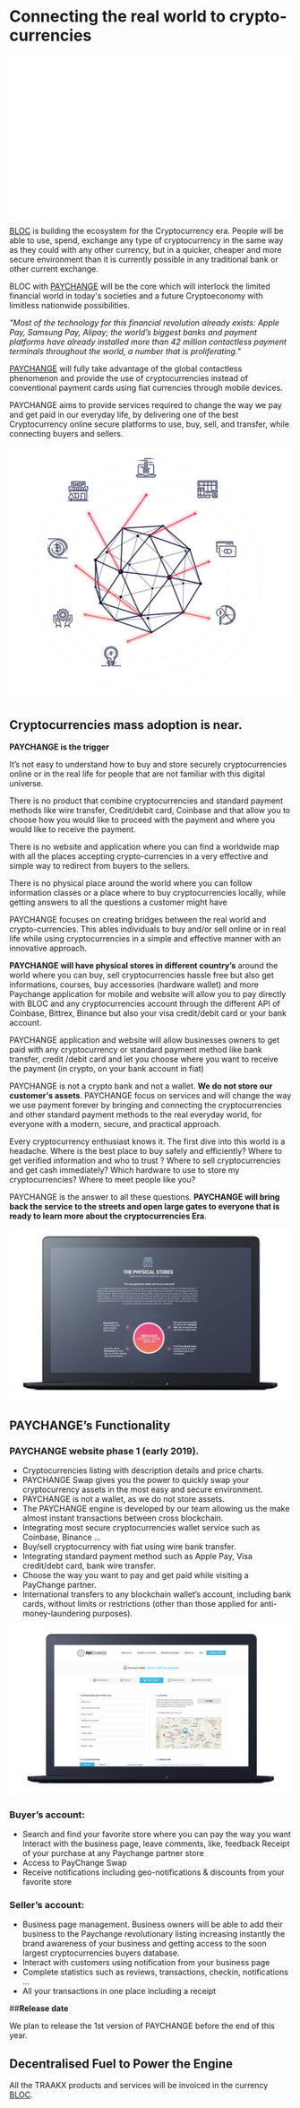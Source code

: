 
# **Connecting the real world to crypto-currencies**

![PAYCHANGE LOGO](images/paychange/paychange-logo.gif)

[BLOC](https://bloc.money) is building the ecosystem for the Cryptocurrency era. People will be able to use, spend, exchange any type of cryptocurrency in the same way as they could with any other currency, but in a quicker, cheaper and more secure environment than it is currently possible in any traditional bank or other current exchange.

BLOC with [PAYCHANGE](https://paychange.com) will be the core which will interlock the limited financial world in today's societies and a future Cryptoeconomy with limitless nationwide possibilities.

*"Most of the technology for this financial revolution already exists: Apple Pay, Samsung Pay, Alipay; the world’s biggest banks and payment platforms have already installed more than 42 million contactless payment terminals throughout the world, a number that is proliferating."*

[PAYCHANGE](https://paychange.com) will fully take advantage of the global contactless phenomenon and provide the use of cryptocurrencies instead of conventional payment cards using fiat currencies through mobile devices.

PAYCHANGE aims to provide services required to change the way we pay and get paid in our everyday life, by delivering one of the best Cryptocurrency online secure platforms to use, buy, sell, and transfer, while connecting buyers and sellers.

![PAYCHANGE CONNECT](images/paychange/PAYCHANGE-CONNECT.png)

## **Cryptocurrencies mass adoption is near.**
**PAYCHANGE is the trigger**

It’s not easy to understand how to buy and store securely cryptocurrencies online or in the real life for people that are not familiar with this digital universe.

There is no product that combine cryptocurrencies and standard payment methods like wire transfer, Credit/debit card, Coinbase and that allow you to choose how you would like to proceed with the payment and where you would like to receive the payment.

There is no website and application where you can find a worldwide map with all the places accepting crypto-currencies in a very effective and simple way to redirect from buyers to the sellers.

There is no physical place around the world where you can follow information classes or a place where to buy cryptocurrencies locally, while getting answers to all the questions a customer might have

PAYCHANGE focuses on creating bridges between the real world and crypto-currencies. This ables individuals to buy and/or sell online or in real life while using cryptocurrencies in a simple and effective manner with an innovative approach.

**PAYCHANGE will have physical stores in different country’s** around the world where you can buy, sell cryptocurrencies hassle free but also get informations, courses, buy accessories (hardware wallet) and more Paychange application for mobile and website will allow you to pay directly with BLOC and any cryptocurrencies account through the different API of Coinbase, Bittrex, Binance but also your visa credit/debit card or your bank account.

PAYCHANGE application and website will allow businesses owners to get paid with any cryptocurrency or standard payment method like bank transfer, credit /debit card and let you choose where you want to receive the payment (in crypto, on your bank account in fiat)

PAYCHANGE is not a crypto bank and not a wallet. **We do not store our customer's assets**. PAYCHANGE focus on services and will change the way we use payment forever by bringing and connecting the cryptocurrencies and other standard payment methods to the real everyday world, for everyone with a modern, secure, and practical approach.

Every cryptocurrency enthusiast knows it. The first dive into this world is a headache. Where is the best place to buy safely and efficiently? Where to get verified information and who to trust ? Where to sell cryptocurrencies and get cash immediately? Which hardware to use to store my cryptocurrencies? Where to meet people like you?

PAYCHANGE is the answer to all these questions. **PAYCHANGE will bring back the service to the streets and open large gates to everyone that is ready to learn more about the cryptocurrencies Era**.

![PAYCHANGE SITE](images/paychange/PAYCHANGE-SITE.png)

## **PAYCHANGE’s Functionality**

### PAYCHANGE website phase 1 (early 2019).

- Cryptocurrencies listing with description details and price charts.
- PAYCHANGE Swap gives you the power to quickly swap your cryptocurrency assets in the most easy and secure environment.
- PAYCHANGE is not a wallet, as we do not store assets.
- The PAYCHANGE engine is developed by our team allowing us the make almost instant transactions between cross blockchain.
- Integrating most secure cryptocurrencies wallet service such as Coinbase, Binance ...
- Buy/sell cryptocurrency with fiat using wire bank transfer.
- Integrating standard payment method such as Apple Pay, Visa credit/debt card, bank wire transfer.
- Choose the way you want to pay and get paid while visiting a PayChange partner.
- International transfers to any blockchain wallet’s account, including bank cards, without limits or restrictions (other than those applied for anti-money-laundering purposes).

![PAYCHANGE STORES](images/paychange/PAYCHANGE-STORES.png)

### Buyer’s account:

- Search and find your favorite store where you can pay the way you want Interact with the business page, leave comments, like, feedback Receipt of your purchase at any Paychange partner store
- Access to PayChange Swap
- Receive notifications including geo-notifications & discounts from your favorite store

### Seller’s account:

- Business page management. Business owners will be able to add their business to the Paychange revolutionary listing increasing instantly the brand awareness of your business and getting access to the soon largest cryptocurrencies buyers database.
- Interact with customers using notification from your business page
- Complete statistics such as reviews, transactions, checkin, notifications ...
- All your transactions in one place including a receipt

##**Release date**

We plan to release the 1st version of PAYCHANGE before the end of this year.

## **Decentralised Fuel to Power the Engine**

All the TRAAKX products and services will be invoiced in the currency [BLOC](https://bloc.money).